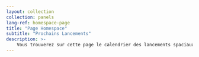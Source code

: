```yaml
---
layout: collection
collection: panels
lang-ref: homespace-page
title: "Page Homespace"
subtitle: "Prochains Lancements"
description: >-
    Vous trouverez sur cette page le calendrier des lancements spaciaux pour 2019-2020.<br/><br/>Les données viennent du site <a href="https://launchlibrary.net/">launch library</a> et sont au format (geo)json.
---
```

